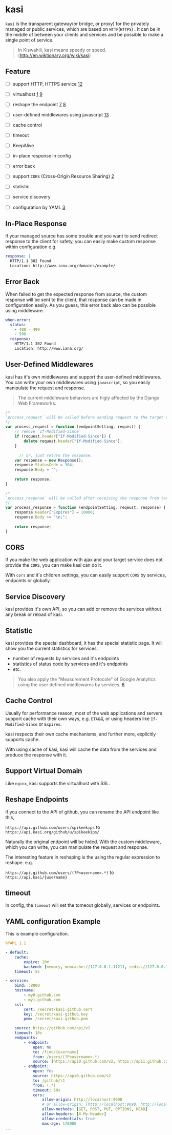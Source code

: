 # kasi

`kasi` is the transparent gateway(or bridge, or proxy) for the privately managed or public services, which are based on `HTTP`(`HTTPS`) . It can be in the middle of between your clients and services and be possible to make a single point of service.

> In Kiswahili, kasi means speedy or speed. (http://en.wiktionary.org/wiki/kasi)


## Feature

- [ ] support HTTP, HTTPS service [12]
- [ ] virtualhost [1] [9]
- [ ] reshape the endpoint [7] [8]
- [ ] user-defined middlewares using javascript [13]
- [ ] cache control
- [ ] timeout
- [ ] KeepAlive
- [ ] in-place response in config
- [ ] error back
- [ ] support `CORS` (Cross-Origin Resource Sharing) [2]
- [ ] statistic
- [ ] service discovery
- [ ] configuration by YAML [3]


## In-Place Response

If your managed source has some trouble and you want to send redirect response to the client for safety, you can easily make custom response within configuration  e.g.

```yaml
response: |
  HTTP/1.1 302 Found
  Location: http://www.iana.org/domains/example/
```

## Error Back

When failed to get the expected response from source, the custom response will be sent to the client, that response can be made in configuration easily. As you guess, this error back also can be possible using middleware.

```yaml
when-error:
  status:
    - 400 - 499
    - 500
  response: |
    HTTP/1.1 302 Found
    Location: http://www.iana.org/
```


## User-Defined Middlewares

kasi has it's own middlewares and support the user-defined middlewares. You can write your own middlewares using `javascript`, so you easily manipulate the request and response.

> The current middleware behaviors are higly affected by the Django Web Frameworks.


```javascript
/*
`process_request` will be called before sending request to the target service.
*/
var process_request = function (endpointSetting, request) {
    // remove `If-Modified-Since`
    if (request.header["If-Modified-Since"]) {
        delete request.header["If-Modified-Since"];
    }
    
      // or, just return the response.
    var response = new Response();
    response.StatusCode = 304;
    response.Body = "";
    
    return response;
}

/*
`process_response` will be called after receiving the response from target service.
*/
var process_response = function (endpointSetting, reqeust, response) {
    response.Header["Expires"] = 10000;
    response.Body += "\n;";
    
    return response;
}
```


## CORS

If you make the web application with ajax and your target service does not provide the `CORS`, you can make kasi can do it.

With `cors` and it's children settings, you can easily support `CORS` by services, endpoints or globally.


## Service Discovery

kasi provides it's own API, so you can add or remove the services without any break or reload of kasi.


## Statistic

kasi provides the special dashboard, it has the special statistic page. It will show you the current statistics for services.

- number of requests by services and it's endpoints
- statistics of status code by services and it's endpoints
- etc.

> You also apply the "Measurement Protocole" of Google Analytics using the user defined middlewares by services. [6]


## Cache Control

Usually for performance reason, most of the web applications and servers support cache with their own ways, e.g. `ETAG`[4], or using headers like `If-Modified-Since` or `Expires`.

kasi respects their own cache mechanisms, and further more, explicitly supports cache.

With using cache of kasi, kasi will cache the data from the services and produce the response with it.


## Support Virtual Domain

Like `nginx`, kasi supports the virtualhost with SSL.


## Reshape Endpoints

If you connect to the API of github, you can rename the API endpoint like this,

`https://api.github.com/users/spikeekips`
to
`https://api.kasi.org/github/u/spikeekips/`

Naturally the original endpoint will be hided. With the custom middleware, which you can write, you can
manipulate the request and response.

The interesting feature in reshaping is the using the regular expression to reshape. e.g.

`https://api.github.com/users/(?P<username>.*)`
to
`https://api.kasi/{username}`


## timeout

In config, the `timeout` will set the tomeout globally, services or endpoints.


## YAML configuration Example

This is example configuration.

```yaml
%YAML 1.1

- default:
    cache:
        expire: 10m
        backend: [memory, memcache://127.0.0.1:11211, redis://127.0.0.1:6379]
    timeout: 5s

- service:
    bind: :8000
    hostname:
        - my0.github.com
        - my1.github.com
    ssl:
        cert: /secret/kasi-github.cert
        key: /secret/kasi-github.key
        pem: /secret/kasi-github.pem

    source: https://github.com/api/v1
    timeout: 10s
    endpoints:
        - endpoint:
            open: No
            to: /find/{username}
            from: /users/(?P<username>.*)
            source: [https://api0.github.com/v2, https://api1.github.com/v2]
        - endpoint:
            open: Yes
            source: https://api0.github.com/v2
            to: /github/\1
            from: (.*)
            timeout: 60s
            cors:
                allow-origin: http://localhost:9090
                # or allow-origin: [http://localhost:9090, http://localhost:9091]
                allow-methods: [GET, POST, PUT, OPTIONS, HEAD]
                allow-headers: [X-My-Header]
                allow-credentials: true
                max-age: 178000
...
```


[1]: https://gist.github.com/camoles/523dac8cc0fe40d52f66 "VirtualHost in Golang"
[2]: https://developer.mozilla.org/en-US/docs/Web/HTTP/Access_control_CORS "CORS"
[3]: http://www.yaml.org/start.html "YAML"
[4]: http://en.m.wikipedia.org/wiki/HTTP_ETag "ETAG"
[5]: http://en.m.wikipedia.org/wiki/List_of_HTTP_header_fields "Cache Control By Header"
[6]: https://developers.google.com/analytics/devguides/collection/protocol/v1/devguide "Measurement Analytics Protocol of Google Analytics"
[7]: https://github.com/StefanSchroeder/Golang-Regex-Tutorial "Golang-Regex-Tutorial"
[8]: https://regex-golang.appspot.com/assets/html/index.html "Regex Tester - Golang"
[9]: http://stackoverflow.com/questions/14170799/how-to-get-virtualhost-functionality-in-go "How to get “virtualhost” functionality in Go?"
[11]: https://github.com/pquerna/ffjson "ffjson"
[12]: https://github.com/epio/mantrid "Python based load-balancer"
[13]: https://github.com/robertkrimen/otto "A JavaScript interpreter in Go (golang) http://godoc.org/github.com/robertkrimen/otto"

